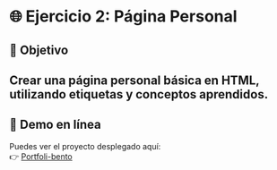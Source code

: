 # 🌐 Ejercicio 2: Página Personal

## 🎯 Objetivo
Crear una página personal básica en HTML, utilizando etiquetas y conceptos aprendidos.
---

## 🔗 Demo en línea

Puedes ver el proyecto desplegado aquí:  
👉 [Portfoli-bento](https://nkaryoli.github.io/portfolio-bento/)
